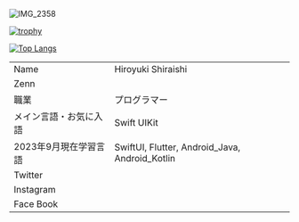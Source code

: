 
![IMG_2358](https://github.com/hiroyuki0402/hiroyuki0402/assets/88645049/2008f282-acf0-4d62-a0d1-ddb424699f37)

[![trophy](https://github-profile-trophy.vercel.app/?username=hiroyuki0402&theme=dark_lover&column=7)](https://github.com/ryo-ma/github-profile-trophy)

[![Top Langs](https://github-readme-stats.vercel.app/api/top-langs/?username=hiroyuki0402&langs_count=10&theme=radical)](https://github.com/anuraghazra/github-readme-stats)


|||
| ---- | ---- |
|  Name  |  Hiroyuki Shiraishi  |
|  Zenn  |   |
|  職業  |  プログラマー |
|  メイン言語・お気に入語  |  Swift UIKit  |
|  2023年9月現在学習言語  |  SwiftUI, Flutter, Android_Java, Android_Kotlin |
|  Twitter  |    |
|  Instagram  |    |
|  Face Book  |    |
